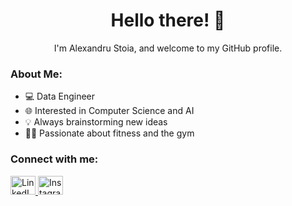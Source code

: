 <h1 align="center">Hello there! 👋</h1>
<p align="center">I'm Alexandru Stoia, and welcome to my GitHub profile.</p>

<h3 align="left">About Me:</h3>
<ul>
  <li>💻 Data Engineer </li>
  <li>🌐 Interested in Computer Science and AI</li>
  <li>💡 Always brainstorming new ideas</li>
  <li>🏋️‍♂️ Passionate about fitness and the gym</li>
</ul>

<h3 align="left">Connect with me:</h3>
<p align="left">
  <a href="https://linkedin.com/in/alexandru-stoia" target="_blank">
    <img src="https://raw.githubusercontent.com/rahuldkjain/github-profile-readme-generator/master/src/images/icons/Social/linked-in-alt.svg" alt="LinkedIn" height="30" width="40" />
  </a>
  <a href="https://instagram.com/aleex0309" target="_blank">
    <img src="https://raw.githubusercontent.com/rahuldkjain/github-profile-readme-generator/master/src/images/icons/Social/instagram.svg" alt="Instagram" height="30" width="40" />
  </a>
</p>

